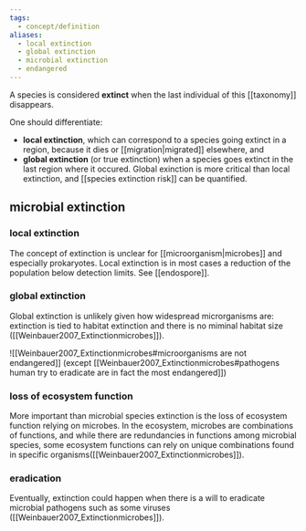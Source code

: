 ```yaml
---
tags:
  - concept/definition
aliases:
  - local extinction
  - global extinction
  - microbial extinction
  - endangered
---
```

A species is considered **extinct** when the last individual of this [[taxonomy]] disappears.

One should differentiate:
- **local extinction**, which can correspond to a species going extinct in a region, because it dies or [[migration|migrated]] elsewhere, and
- **global extinction** (or true extinction) when a species goes extinct in the last region where it occured. Global exinction is more critical than local extinction, and [[species extinction risk]] can be quantified.
## microbial extinction
### local extinction
The concept of extinction is unclear for [[microorganism|microbes]] and especially prokaryotes. Local extinction is in most cases a reduction of the population below detection limits. See [[endospore]].
### global extinction
Global extinction is unlikely given how widespread microrganisms are: extinction is tied to habitat extinction and there is no miminal habitat size ([[Weinbauer2007_Extinctionmicrobes]]).

![[Weinbauer2007_Extinctionmicrobes#microorganisms are not endangered]] (except [[Weinbauer2007_Extinctionmicrobes#pathogens human try to eradicate are in fact the most endangered]])
### loss of ecosystem function
More important than microbial species extinction is the loss of ecosystem function relying on microbes. In the ecosystem, microbes are combinations of functions, and while there are redundancies in functions among microbial species, some ecosystem functions can rely on unique combinations found in specific organisms([[Weinbauer2007_Extinctionmicrobes]]).
### eradication
Eventually, extinction could happen when there is a will to eradicate microbial pathogens such as some viruses ([[Weinbauer2007_Extinctionmicrobes]]).